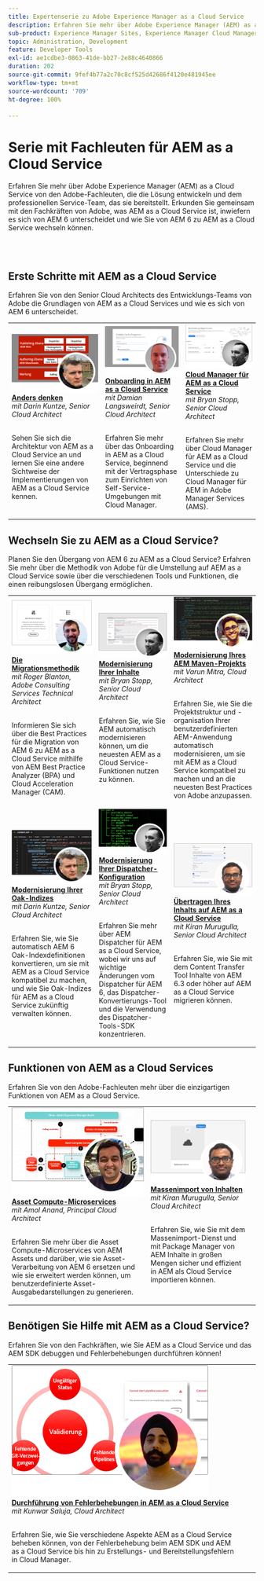 ```yaml
---
title: Expertenserie zu Adobe Experience Manager as a Cloud Service
description: Erfahren Sie mehr über Adobe Experience Manager (AEM) as a Cloud Service von den Adobe-eigenen Fachleuten, die die Software entwickeln und den professionellen Services, die sie bereitstellen.
sub-product: Experience Manager Sites, Experience Manager Cloud Manager, Experience Manager Assets
topic: Administration, Development
feature: Developer Tools
exl-id: ae1cdbe3-0863-41de-bb27-2e88c4640866
duration: 202
source-git-commit: 9fef4b77a2c70c8cf525d42686f4120e481945ee
workflow-type: tm+mt
source-wordcount: '709'
ht-degree: 100%

---
```


# Serie mit Fachleuten für AEM as a Cloud Service

Erfahren Sie mehr über Adobe Experience Manager (AEM) as a Cloud Service von den Adobe-Fachleuten, die die Lösung entwickeln und dem professionellen Service-Team, das sie bereitstellt. Erkunden Sie gemeinsam mit den Fachkräften von Adobe, was AEM as a Cloud Service ist, inwiefern es sich von AEM 6 unterscheidet und wie Sie von AEM 6 zu AEM as a Cloud Service wechseln können.

<br/> 
<br/>

## Erste Schritte mit AEM as a Cloud Service

Erfahren Sie von den Senior Cloud Architects des Entwicklungs-Teams von Adobe die Grundlagen von AEM as a Cloud Services und wie es sich von AEM 6 unterscheidet.

<table>
  <tr>
   <td>
      <a href="../../migration/moving-to-aem-as-a-cloud-service/introduction.md">
      <img alt="Anders denken" src="./assets/thinking-differently.png"/>
      </a>
      <div>
         <a href="../../migration/moving-to-aem-as-a-cloud-service/introduction.md"><strong>Anders denken</strong></a>
<br/><em>mit Darin Kuntze, Senior Cloud Architect</em>
      </div>
      <p>
        <br/>
 Sehen Sie sich die Architektur von AEM as a Cloud Service an und lernen Sie eine andere Sichtweise der Implementierungen von AEM as a Cloud Service kennen.
      </p>
     </td>   
     <td>
      <a href="../../migration/moving-to-aem-as-a-cloud-service/onboarding.md">
      <img alt="Onboarding in AEM as a Cloud Service" src="./assets/onboarding.png"/>
      </a>
      <div>
         <a href="../../migration/moving-to-aem-as-a-cloud-service/onboarding.md"><strong>Onboarding in AEM as a Cloud Service</strong></a>
 <br/><em>mit Damian Langsweirdt, Senior Cloud Architect</em>
      </div>
      <p>
        <br/>
 Erfahren Sie mehr über das Onboarding in AEM as a Cloud Service, beginnend mit der Vertragsphase zum Einrichten von Self-Service-Umgebungen mit Cloud Manager.
      </p>
   </td>     
   </td>   
     <td>
      <a href="../../migration/moving-to-aem-as-a-cloud-service/cloud-manager.md">
      <img alt="Cloud Manager" src="./assets/cloud-manager.png"/>
      </a>
      <div>
         <a href="../../migration/moving-to-aem-as-a-cloud-service/cloud-manager.md"><strong>Cloud Manager für AEM as a Cloud Service</strong></a>
 <br/><em>mit Bryan Stopp, Senior Cloud Architect</em>
      </div>
      <p>
        <br/>
 Erfahren Sie mehr über Cloud Manager für AEM as a Cloud Service und die Unterschiede zu Cloud Manager für AEM in Adobe Manager Services (AMS).
      </p>
   </td> 
  </tr>
</table>

## Wechseln Sie zu AEM as a Cloud Service?

Planen Sie den Übergang von AEM 6 zu AEM as a Cloud Service? Erfahren Sie mehr über die Methodik von Adobe für die Umstellung auf AEM as a Cloud Service sowie über die verschiedenen Tools und Funktionen, die einen reibungslosen Übergang ermöglichen.

<table>
  <tr>
   <td>
      <a href="../../migration/moving-to-aem-as-a-cloud-service/bpa-and-cam.md" target="_aem-experts-series-video">
      <img alt="Die Migrationsmethodik" src="./assets/bpa-and-cam.png"/>
      </a>
      <div>
         <a href="../../migration/moving-to-aem-as-a-cloud-service/bpa-and-cam.md" target="_aem-experts-series-video"><strong>Die Migrationsmethodik</strong></a>
 <br/><em>mit Roger Blanton, Adobe Consulting Services Technical Architect</em>
      </div>
      <p>
        <br/>
 Informieren Sie sich über die Best Practices für die Migration von AEM 6 zu AEM as a Cloud Service mithilfe von AEM Best Practice Analyzer (BPA) und Cloud Acceleration Manager (CAM).
      </p>
   </td>   
     <td>
      <a href="../../migration/moving-to-aem-as-a-cloud-service/aem-modernization-tools.md" target="_aem-experts-series-video">
      <img alt="Modernisierung Ihrer Inhalte" src="./assets/aem-modernizer-tools.png"/>
      </a>
      <div>
         <a href="../../migration/moving-to-aem-as-a-cloud-service/aem-modernization-tools.md" target="_aem-experts-series-video"><strong>Modernisierung Ihrer Inhalte</strong></a>
 <br/><em>mit Bryan Stopp, Senior Cloud Architect</em>
      </div>
      <p>
        <br/>
 Erfahren Sie, wie Sie AEM automatisch modernisieren können, um die neuesten AEM as a Cloud Service-Funktionen nutzen zu können.
      </p>
   </td>     
   </td>   
     <td>
      <a href="../../migration/moving-to-aem-as-a-cloud-service/repository-modernization.md" target="_aem-experts-series-video">
      <img alt="Modernisierung Ihres AEM Maven-Projekts" src="./assets/repository-modernizer.png"/>
      </a>
      <div>
         <a href="../../migration/moving-to-aem-as-a-cloud-service/repository-modernization.md" target="_aem-experts-series-video"><strong>Modernisierung Ihres AEM Maven-Projekts</strong></a>
 <br/><em>mit Varun Mitra, Cloud Architect</em>
      </div>
      <p>
        <br/>
 Erfahren Sie, wie Sie die Projektstruktur und -organisation Ihrer benutzerdefinierten AEM-Anwendung automatisch modernisieren, um sie mit AEM as a Cloud Service kompatibel zu machen und an die neuesten Best Practices von Adobe anzupassen.
      </p>
   </td> 
  </tr>
  <tr>
   <td>
      <a href="../../migration/moving-to-aem-as-a-cloud-service/search-and-indexing.md" target="_aem-experts-series-video">
      <img alt="Modernisierung Ihrer Oak-Indizes" src="./assets/indexes.png"/>
      </a>
      <div>
         <a href="../../migration/moving-to-aem-as-a-cloud-service/search-and-indexing.md" target="_aem-experts-series-video"><strong>Modernisierung Ihrer Oak-Indizes</strong></a>
 <br/><em>mit Darin Kuntze, Senior Cloud Architect</em>
      </div>
      <p>
        <br/>
 Erfahren Sie, wie Sie automatisch AEM 6 Oak-Indexdefinitionen konvertieren, um sie mit AEM as a Cloud Service kompatibel zu machen, und wie Sie Oak-Indizes für AEM as a Cloud Service zukünftig verwalten können.
      </p>
   </td>   
     <td>
      <a href="../../migration/moving-to-aem-as-a-cloud-service/dispatcher.md" target="_aem-experts-series-video">
      <img alt="Modernisierung Ihrer Dispatcher-Konfiguration" src="./assets/dispatcher.png"/>
      </a>
      <div>
         <a href="../../migration/moving-to-aem-as-a-cloud-service/dispatcher.md" target="_aem-experts-series-video"><strong>Modernisierung Ihrer Dispatcher-Konfiguration</strong></a>
 <br/><em>mit Bryan Stopp, Senior Cloud Architect</em>
      </div>
      <p>
        <br/>
 Erfahren Sie mehr über AEM Dispatcher für AEM as a Cloud Service, wobei wir uns auf wichtige Änderungen vom Dispatcher für AEM 6, das Dispatcher-Konvertierungs-Tool und die Verwendung des Dispatcher-Tools-SDK konzentrieren.
      </p>
   </td>     
   </td>   
     <td>
      <a href="../../migration/moving-to-aem-as-a-cloud-service/content-migration/content-transfer-tool.md" target="_aem-experts-series-video">
      <img alt="Übertragen Ihres Inhalts auf AEM as a Cloud Service" src="./assets/content-transfer-tool.png"/>
      </a>
      <div>
         <a href="../../migration/moving-to-aem-as-a-cloud-service/content-migration/content-transfer-tool.md" target="_aem-experts-series-video"><strong>Übertragen Ihres Inhalts auf AEM as a Cloud Service</strong></a>
 <br/><em>mit Kiran Murugulla, Senior Cloud Architect</em>
      </div>
      <p>
        <br/>
 Erfahren Sie, wie Sie mit dem Content Transfer Tool Inhalte von AEM 6.3 oder höher auf AEM as a Cloud Service migrieren können.
      </p>
   </td> 
  </tr>  
</table>


## Funktionen von AEM as a Cloud Services

Erfahren Sie von den Adobe-Fachleuten mehr über die einzigartigen Funktionen von AEM as a Cloud Service.

<table>
  <tr>
   <td>
      <a href="../../migration/moving-to-aem-as-a-cloud-service/asset-compute-microservices.md" target="_aem-experts-series-video">
      <img alt="Asset Compute-Microservices" src="./assets/asset-compute-microservices.png"/>
      </a>
      <div>
         <a href="../../migration/moving-to-aem-as-a-cloud-service/asset-compute-microservices.md" target="_aem-experts-series-video"><strong>Asset Compute-Microservices</strong></a>
 <br/><em>mit Amol Anand, Principal Cloud Architect</em>
      </div>
      <p>
        <br/>
 Erfahren Sie mehr über die Asset Compute-Microservices von AEM Assets und darüber, wie sie Asset-Verarbeitung von AEM 6 ersetzen und wie sie erweitert werden können, um benutzerdefinierte Asset-Ausgabedarstellungen zu generieren.
      </p>
   </td>   
   <td>
      <a href="../../migration/moving-to-aem-as-a-cloud-service/content-migration/bulk-import-service.md" target="_aem-experts-series-video">
      <img alt="Massenimport von Inhalten" src="./assets/bulk-import.png"/>
      </a>
      <div>
         <a href="../../migration/moving-to-aem-as-a-cloud-service/content-migration/bulk-import-service.md" target="_aem-experts-series-video"><strong>Massenimport von Inhalten</strong></a>
 <br/><em>mit Kiran Murugulla, Senior Cloud Architect</em>
      </div>
      <p>
        <br/>
 Erfahren Sie, wie Sie mit dem Massenimport-Dienst und mit Package Manager von AEM Inhalte in großen Mengen sicher und effizient in AEM als Cloud Service importieren können.
      </p>
   </td> 
    <td></td>
  </tr>
</table>

## Benötigen Sie Hilfe mit AEM as a Cloud Service?

Erfahren Sie von den Fachkräften, wie Sie AEM as a Cloud Service und das AEM SDK debuggen und Fehlerbehebungen durchführen können!

<table>
  <tr>
   <td>
      <a href="../../migration/moving-to-aem-as-a-cloud-service/troubleshooting.md" target="_aem-experts-series-video">
      <img alt="Durchführung von Fehlerbehebungen in AEM as a Cloud Service" src="./assets/troubleshooting.png"/>
      </a>
      <div>
         <a href="../../migration/moving-to-aem-as-a-cloud-service/troubleshooting.md" 
         target="_aem-experts-series-video"><strong>Durchführung von Fehlerbehebungen in AEM as a Cloud Service</strong></a>
 <br/><em>mit Kunwar Saluja, Cloud Architect</em>
      </div>
      <p>
        <br/>
Erfahren Sie, wie Sie verschiedene Aspekte AEM as a Cloud Service beheben können, von der Fehlerbehebung beim AEM SDK und AEM as a Cloud Service bis hin zu Erstellungs- und Bereitstellungsfehlern in Cloud Manager.
      </p>
   </td>   
    <td></td>
    <td></td>
  </tr>
</table>
